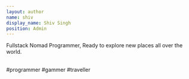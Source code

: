 ```yaml
---
layout: author
name: shiv
display_name: Shiv Singh
position: Admin
---
```

Fullstack Nomad Programmer, Ready to explore new places all over the world.

<br/>#programmer #gammer #traveller